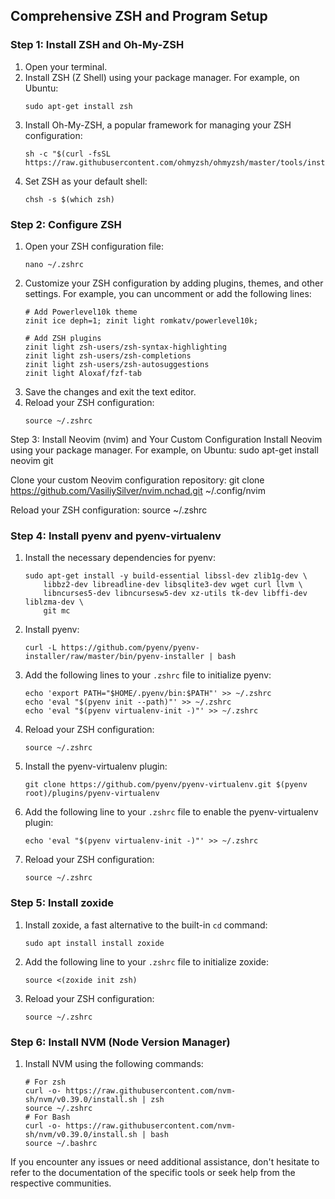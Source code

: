 ## Comprehensive ZSH and Program Setup

### Step 1: Install ZSH and Oh-My-ZSH

1. Open your terminal.
2. Install ZSH (Z Shell) using your package manager. For example, on Ubuntu:
   ```
   sudo apt-get install zsh
   ```
3. Install Oh-My-ZSH, a popular framework for managing your ZSH configuration:
   ```
   sh -c "$(curl -fsSL https://raw.githubusercontent.com/ohmyzsh/ohmyzsh/master/tools/install.sh)"
   ```
4. Set ZSH as your default shell:
   ```
   chsh -s $(which zsh)
   ```

### Step 2: Configure ZSH

1. Open your ZSH configuration file:
   ```
   nano ~/.zshrc
   ```
2. Customize your ZSH configuration by adding plugins, themes, and other settings. For example, you can uncomment or add the following lines:
   ```
   # Add Powerlevel10k theme
   zinit ice deph=1; zinit light romkatv/powerlevel10k;

   # Add ZSH plugins
   zinit light zsh-users/zsh-syntax-highlighting
   zinit light zsh-users/zsh-completions
   zinit light zsh-users/zsh-autosuggestions
   zinit light Aloxaf/fzf-tab
   ```
3. Save the changes and exit the text editor.
4. Reload your ZSH configuration:
   ```
   source ~/.zshrc
   ```

Step 3: Install Neovim (nvim) and Your Custom Configuration
Install Neovim using your package manager. For example, on Ubuntu:
sudo apt-get install neovim git

Clone your custom Neovim configuration repository:
git clone https://github.com/VasiliySilver/nvim.nchad.git ~/.config/nvim

Reload your ZSH configuration:
source ~/.zshrc

### Step 4: Install pyenv and pyenv-virtualenv

1. Install the necessary dependencies for pyenv:
   ```
   sudo apt-get install -y build-essential libssl-dev zlib1g-dev \
       libbz2-dev libreadline-dev libsqlite3-dev wget curl llvm \
       libncurses5-dev libncursesw5-dev xz-utils tk-dev libffi-dev liblzma-dev \
       git mc
   ```
2. Install pyenv:
   ```
   curl -L https://github.com/pyenv/pyenv-installer/raw/master/bin/pyenv-installer | bash
   ```
3. Add the following lines to your `.zshrc` file to initialize pyenv:
   ```
   echo 'export PATH="$HOME/.pyenv/bin:$PATH"' >> ~/.zshrc
   echo 'eval "$(pyenv init --path)"' >> ~/.zshrc
   echo 'eval "$(pyenv virtualenv-init -)"' >> ~/.zshrc
   ```
4. Reload your ZSH configuration:
   ```
   source ~/.zshrc
   ```
5. Install the pyenv-virtualenv plugin:
   ```
   git clone https://github.com/pyenv/pyenv-virtualenv.git $(pyenv root)/plugins/pyenv-virtualenv
   ```
6. Add the following line to your `.zshrc` file to enable the pyenv-virtualenv plugin:
   ```
   echo 'eval "$(pyenv virtualenv-init -)"' >> ~/.zshrc
   ```
7. Reload your ZSH configuration:
   ```
   source ~/.zshrc
   ```

### Step 5: Install zoxide

1. Install zoxide, a fast alternative to the built-in `cd` command:
   ```
   sudo apt install install zoxide
   ```
2. Add the following line to your `.zshrc` file to initialize zoxide:
   ```
   source <(zoxide init zsh)
   ```
3. Reload your ZSH configuration:
   ```
   source ~/.zshrc
   ```

### Step 6: Install NVM (Node Version Manager)

1. Install NVM using the following commands:
   ```
   # For zsh
   curl -o- https://raw.githubusercontent.com/nvm-sh/nvm/v0.39.0/install.sh | zsh
   source ~/.zshrc
   # For Bash
   curl -o- https://raw.githubusercontent.com/nvm-sh/nvm/v0.39.0/install.sh | bash
   source ~/.bashrc
   ```

If you encounter any issues or need additional assistance, don't hesitate to refer to the documentation of the specific tools or seek help from the respective communities.
